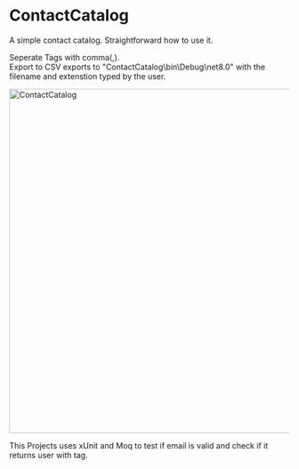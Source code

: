 # ContactCatalog
A simple contact catalog. Straightforward how to use it.

Seperate Tags with comma(,).
<br>Export to CSV exports to "ContactCatalog\bin\Debug\net8.0" with the filename and extenstion typed by the user.

<img width="1103" height="619" alt="ContactCatalog" src="https://github.com/user-attachments/assets/ba0d575e-c2c5-4f29-825d-151907ba5d91" />


This Projects uses xUnit and Moq to test if email is valid and check if it returns user with tag.
